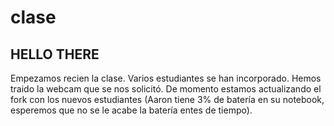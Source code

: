# clase

## HELLO THERE

Empezamos recien la clase. Varios estudiantes se han incorporado. Hemos traido la webcam que se nos solicitó. De momento estamos actualizando el fork con los nuevos estudiantes (Aaron tiene 3% de batería en su notebook, esperemos que no se le acabe la batería entes de tiempo).
